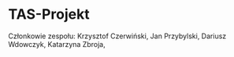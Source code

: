 # TAS-Projekt
Członkowie zespołu:
Krzysztof Czerwiński,
Jan Przybylski,
Dariusz Wdowczyk,
Katarzyna Zbroja,
